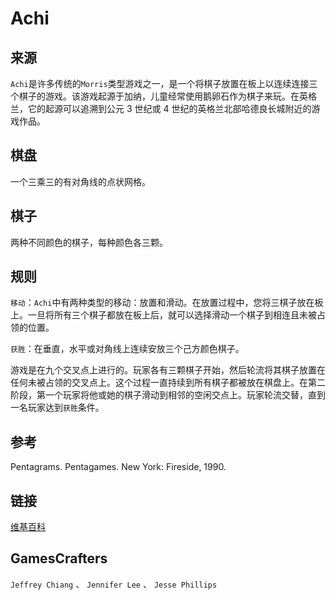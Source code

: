 # Achi

## 来源

`Achi`是许多传统的`Morris`类型游戏之一，是一个将棋子放置在板上以连续连接三个棋子的游戏。该游戏起源于加纳，儿童经常使用鹅卵石作为棋子来玩。在英格兰，它的起源可以追溯到公元 3 世纪或 4 世纪的英格兰北部哈德良长城附近的游戏作品。

## 棋盘

一个三乘三的有对角线的点状网格。

## 棋子

两种不同颜色的棋子，每种颜色各三颗。

## 规则

`移动`：`Achi`中有两种类型的移动：放置和滑动。在放置过程中，您将三棋子放在板上。一旦将所有三个棋子都放在板上后，就可以选择滑动一个棋子到相连且未被占领的位置。

`获胜`：在垂直，水平或对角线上连续安放三个己方颜色棋子。

游戏是在九个交叉点上进行的。玩家各有三颗棋子开始，然后轮流将其棋子放置在任何未被占领的交叉点上。这个过程一直持续到所有棋子都被放在棋盘上。在第二阶段，第一个玩家将他或她的棋子滑动到相邻的空闲交点上。玩家轮流交替，直到一名玩家达到`获胜`条件。

## 参考

Pentagrams. Pentagames. New York: Fireside, 1990.

## 链接

[维基百科](http://en.wikipedia.org/wiki/Connect_Four)

## GamesCrafters

`Jeffrey Chiang` 、 `Jennifer Lee` 、 `Jesse Phillips`
